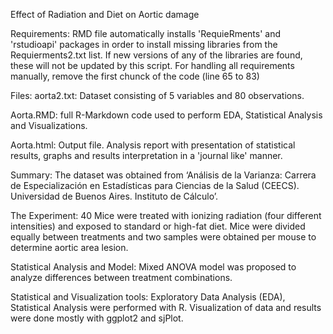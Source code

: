 ﻿Effect of Radiation and Diet on Aortic damage




Requirements: 
RMD file automatically installs 'RequieRments' and 'rstudioapi' packages in order to install missing libraries from the Requierments2.txt list. 
If new versions of any of the libraries are found, these will not be updated by this script.
For handling all requirements manually, remove the first chunck of the code (line 65 to 83)




Files: 
aorta2.txt: Dataset consisting of 5 variables and 80 observations.

Aorta.RMD: full R-Markdown code used to perform EDA, Statistical Analysis and Visualizations.

Aorta.html:  Output file. Analysis report with presentation of statistical results, graphs and results interpretation in a 'journal like' manner.




Summary:
The dataset was obtained from ‘Análisis de la Varianza: Carrera de Especialización en Estadísticas para Ciencias de la Salud (CEECS). Universidad de Buenos Aires. Instituto de Cálculo’.




The Experiment: 
40 Mice were treated with ionizing radiation (four different intensities) and exposed to standard or high-fat diet. Mice were divided equally between treatments and two samples were obtained per mouse to determine aortic area lesion. 



Statistical Analysis and Model:
Mixed ANOVA model was proposed to analyze differences between treatment combinations. 



Statistical and Visualization tools: 
Exploratory Data Analysis (EDA), Statistical Analysis were performed with R. Visualization of data and results were done mostly with ggplot2 and sjPlot. 





